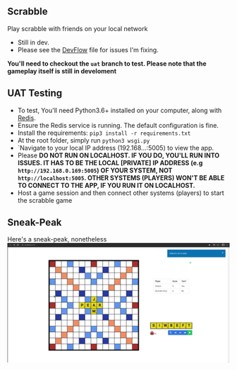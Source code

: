## Scrabble
Play scrabble with friends on your local network

* Still in dev.
* Please see the [DevFlow](DevFlow.md) file for issues I'm fixing.

**You'll need to checkout the `uat` branch to test. Please note that the gameplay itself is still in develoment**

## UAT Testing
- To test, You'll need Python3.6+ installed on your computer, along with [Redis](https://redis.io/).
- Ensure the Redis service is running. The default configuration is fine.  
- Install the requirements: `pip3 install -r requirements.txt` 
- At the root folder, simply run `python3 wsgi.py`
- `Navigate to your local IP address (192.168...:5005) to view the app. 
- Please **DO NOT RUN ON LOCALHOST. IF YOU DO, YOU'LL RUN INTO ISSUES. IT HAS TO BE THE LOCAL [PRIVATE] IP ADDRESS (e.g `http://192.168.0.169:5005`) OF YOUR SYSTEM, NOT `http://localhost:5005`. OTHER SYSTEMS (PLAYERS) WON'T BE ABLE TO CONNECT TO THE APP, IF YOU RUN IT ON LOCALHOST.** 
- Host a game session and then connect other systems (players) to start the scrabble game

## Sneak-Peak
Here's a sneak-peak, nonetheless
![](screenshot.png)
